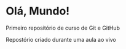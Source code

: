 # Olá, Mundo!
 Primeiro repositório de curso de Git e GitHub

Repostório criado durante uma aula ao vivo